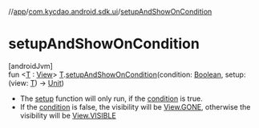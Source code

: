 //[app](../../index.md)/[com.kycdao.android.sdk.ui](index.md)/[setupAndShowOnCondition](setup-and-show-on-condition.md)

# setupAndShowOnCondition

[androidJvm]\
fun &lt;[T](setup-and-show-on-condition.md) : [View](https://developer.android.com/reference/kotlin/android/view/View.html)&gt; [T](setup-and-show-on-condition.md).[setupAndShowOnCondition](setup-and-show-on-condition.md)(condition: [Boolean](https://kotlinlang.org/api/latest/jvm/stdlib/kotlin/-boolean/index.html), setup: (view: [T](setup-and-show-on-condition.md)) -&gt; [Unit](https://kotlinlang.org/api/latest/jvm/stdlib/kotlin/-unit/index.html))

- 
   The [setup](setup-and-show-on-condition.md) function will only run, if the [condition](setup-and-show-on-condition.md) is true.
- 
   If the [condition](setup-and-show-on-condition.md) is false, the visibility will be [View.GONE](https://developer.android.com/reference/kotlin/android/view/View.html#gone), otherwise the visibility will be [View.VISIBLE](https://developer.android.com/reference/kotlin/android/view/View.html#visible)
